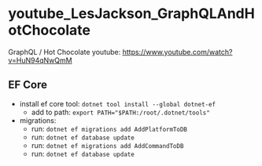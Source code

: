 # youtube_LesJackson_GraphQLAndHotChocolate
GraphQL / Hot Chocolate youtube: https://www.youtube.com/watch?v=HuN94qNwQmM

## EF Core
* install ef core tool: `dotnet tool install --global dotnet-ef`
  * add to path: `export PATH="$PATH:/root/.dotnet/tools"`
* migrations:
  * run: `dotnet ef migrations add AddPlatformToDB`
  * run: `dotnet ef database update`
  * run: `dotnet ef migrations add AddCommandToDB`
  * run: `dotnet ef database update`
